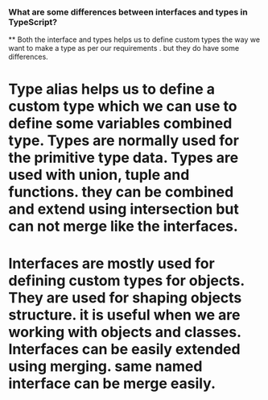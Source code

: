 ### What are some differences between interfaces and types in TypeScript?
** Both the interface and types helps us to define custom types the way  we want to make a type as per our requirements . but they do have some differences.
 # Type alias helps us to define a custom type which we can use to define some variables combined type.   Types are normally used for the primitive type data. Types are used with union, tuple and functions. they can be combined and extend using intersection but can not merge like the  interfaces. 

 # Interfaces are mostly used for defining custom types for objects. They are used for shaping objects structure. it is useful when we are working with objects and classes. Interfaces can be easily extended using merging. same named interface can be merge easily.

